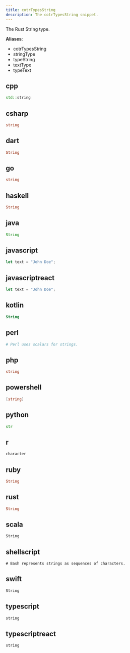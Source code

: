 ```yaml
---
title: cotrTypesString
description: The cotrTypesString snippet.
---
```


The Rust String type.

**Aliases**:
- cotrTypesString
- stringType
- typeString
- textType
- typeText

## cpp
```cpp
std::string
```

## csharp
```csharp
string
```

## dart
```dart
String
```

## go
```go
string
```

## haskell
```haskell
String
```

## java
```java
String
```

## javascript
```javascript
let text = "John Doe";
```

## javascriptreact
```javascriptreact
let text = "John Doe";
```

## kotlin
```kotlin
String
```

## perl
```perl
# Perl uses scalars for strings.
```

## php
```php
string
```

## powershell
```powershell
[string]
```

## python
```python
str
```

## r
```r
character
```

## ruby
```ruby
String
```

## rust
```rust
String
```

## scala
```scala
String
```

## shellscript
```shellscript
# Bash represents strings as sequences of characters.
```

## swift
```swift
String
```

## typescript
```typescript
string
```

## typescriptreact
```typescriptreact
string
```

